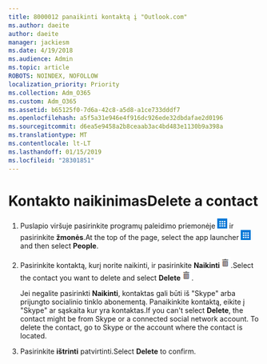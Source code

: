 ```yaml
---
title: 8000012 panaikinti kontaktą į "Outlook.com"
ms.author: daeite
author: daeite
manager: jackiesm
ms.date: 4/19/2018
ms.audience: Admin
ms.topic: article
ROBOTS: NOINDEX, NOFOLLOW
localization_priority: Priority
ms.collection: Adm_O365
ms.custom: Adm_O365
ms.assetid: b65125f0-7d6a-42c8-a5d8-a1ce733dddf7
ms.openlocfilehash: a5f5a31e946e4f916dc926ede32dbdafae2d0196
ms.sourcegitcommit: d6ea5e9458a2b8ceaab3ac4bd483e1130b9a398a
ms.translationtype: MT
ms.contentlocale: lt-LT
ms.lasthandoff: 01/15/2019
ms.locfileid: "28301851"
---
```

# <a name="delete-a-contact"></a><span data-ttu-id="96d78-102">Kontakto naikinimas</span><span class="sxs-lookup"><span data-stu-id="96d78-102">Delete a contact</span></span>

1. <span data-ttu-id="96d78-p101">Puslapio viršuje pasirinkite programų paleidimo priemonėje ![The App paleidimo mygtuką. ](media/9634bec0-78d1-4282-8aea-7c5e81f162d2.png) ir pasirinkite **žmonės**.</span><span class="sxs-lookup"><span data-stu-id="96d78-p101">At the top of the page, select the app launcher ![The App Launcher button.](media/9634bec0-78d1-4282-8aea-7c5e81f162d2.png) and then select **People**.</span></span> 
    
2. <span data-ttu-id="96d78-105">Pasirinkite kontaktą, kurį norite naikinti, ir pasirinkite **Naikinti**![panaikinti](media/deb47846-8483-4f9d-813a-fc8fe288b583.png).</span><span class="sxs-lookup"><span data-stu-id="96d78-105">Select the contact you want to delete and select **Delete**![Delete](media/deb47846-8483-4f9d-813a-fc8fe288b583.png).</span></span>
    
    <span data-ttu-id="96d78-p102">Jei negalite pasirinkti **Naikinti**, kontaktas gali būti iš "Skype" arba prijungto socialinio tinklo abonementą. Panaikinkite kontaktą, eikite į "Skype" ar sąskaita kur yra kontaktas.</span><span class="sxs-lookup"><span data-stu-id="96d78-p102">If you can't select **Delete**, the contact might be from Skype or a connected social network account. To delete the contact, go to Skype or the account where the contact is located.</span></span>
    
3. <span data-ttu-id="96d78-108">Pasirinkite **ištrinti** patvirtinti.</span><span class="sxs-lookup"><span data-stu-id="96d78-108">Select **Delete** to confirm.</span></span> 
    

